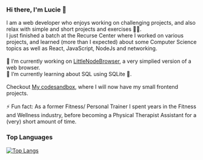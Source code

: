 ### Hi there, I'm Lucie 👋

I am a web developer who enjoys working on challenging projects, and also relax with simple and short projects and exercises :massage_woman:. <br>
I just finished a batch at the Recurse Center where I worked on various projects, and learned (more than I expected) about some Computer Science topics as well as React, JavaScript, NodeJs and networking. <br>
<br>
🔭 I’m currently working on [LittleNodeBrowser](https://github.com/Cats-n-coffee/littleNodeBrowser), a very simplied version of a web browser.<br>
🌱 I’m currently learning about SQL using SQLite :dolphin:.<br>
<br>
Checkout [My codesandbox](https://codesandbox.io/u/Cats-n-coffee), where I will now have my small frontend projects.<br>
<br>
⚡ Fun fact: As a former Fitness/ Personal Trainer I spent years in the Fitness and Wellness industry, before becoming a Physical Therapist Assistant for a (very) short amount of time.<br>
### Top Languages
[![Top Langs](https://github-readme-stats.vercel.app/api/top-langs/?username=Cats-n-coffee)](https://github.com/anuraghazra/github-readme-stats)

<!--
**Cats-n-coffee/Cats-n-coffee** is a ✨ _special_ ✨ repository because its `README.md` (this file) appears on your GitHub profile.

Here are some ideas to get you started:

- 🔭 I’m currently working on ...
- 🌱 I’m currently learning ...
- 👯 I’m looking to collaborate on ...
- 🤔 I’m looking for help with ...
- 💬 Ask me about ...
- 📫 How to reach me: ...
- 😄 Pronouns: ...
- ⚡ Fun fact: ...
-->
